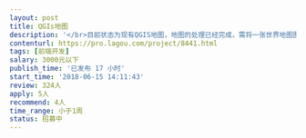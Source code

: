 ```yaml
---                
layout: post       
title: QGIs地图           
description: '</br>目前状态为现有QGIS地图，地图的处理已经完成，需将一张世界地图图片PNG格式，贴上去，放大缩小能够正常显示图片图像</br>'     
contenturl: https://pro.lagou.com/project/8441.html      
tags: [前端开发]            
salary: 3000元以下          
publish_time: '已发布 17 小时'         
start_time: '2018-06-15 14:11:43'           
review: 324人                   
apply: 5人                   
recommend: 4人                   
time_range: 小于1周              
status: 招募中                  
---                 
```

